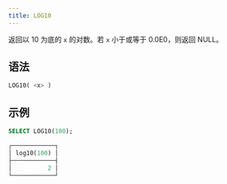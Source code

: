 ```yaml
---
title: LOG10
---
```


返回以 10 为底的 `x` 的对数。若 `x` 小于或等于 0.0E0，则返回 NULL。

## 语法

```sql
LOG10( <x> )
```

## 示例

```sql
SELECT LOG10(100);

┌────────────┐
│ log10(100) │
├────────────┤
│          2 │
└────────────┘
```